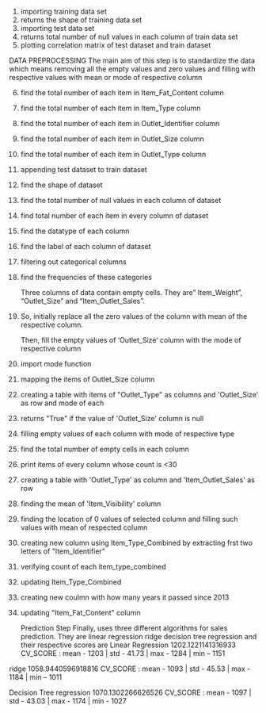 1.	importing training data set
2.	returns the shape of training data set
3.	importing test data set
4.	returns total number of null values in each column of train data set
5.	plotting correlation matrix of test dataset and train dataset

  DATA PREPROCESSING
  The main aim of this step is to standardize the data which means removing all the empty values and zero values and filling with respective values with mean or mode of      respective column
  
  
6.	find the total number of each item in Item_Fat_Content column
7.	find the total number of each item in Item_Type column
8.	find the total number of each item in Outlet_Identifier column
9.	find the total number of each item in Outlet_Size column
10.	find the total number of each item in Outlet_Type column
11.	appending test dataset to train dataset
12.	find the shape of dataset
13.	find the total number of null values in each column of dataset
14.	find total number of each item in every column of dataset
15.	find the datatype of each column
16.	find the label of each column of dataset
17.	filtering out categorical columns 
18.	find the frequencies of these categories

    Three columns of data contain empty cells. They are” Item_Weight”, “Outlet_Size” and “Item_Outlet_Sales”.

19.	So, initially replace all the zero values of the column with mean of the respective column.

    Then, fill the empty values of ‘Outlet_Size’ column with the mode of respective column

20.	import mode function
21.	mapping the items of Outlet_Size column
22.	creating a table with items of "Outlet_Type" as columns and 'Outlet_Size' as row and mode of each
23.	returns "True" if the value of 'Outlet_Size' column is null
24.	filling empty values of each column with mode of respective type


25.	find the total number of empty cells in each column
26.	print items of every column whose count is <30
27.	creating a table with 'Outlet_Type' as column and 'Item_Outlet_Sales' as row
28.	finding the mean of 'Item_Visibility' column
29.	finding the location of 0 values of selected column and filling such values with mean of respected column
30.	creating new column using Item_Type_Combined by extracting frst two letters of "Item_Identifier"
31.	verifying count of each item_type_combined
32.	updating Item_Type_Combined
33.	creating new coulmn with how many years it passed since 2013
34.	updating "Item_Fat_Content" column

    Prediction Step
    Finally, uses three different algorithms for sales prediction. They are 
      linear regression
      ridge
      decision tree regression and their respective scores are
  Linear Regression
  1202.1221141316933
  CV_SCORE : mean - 1203 | std - 41.73 | max - 1284 | min – 1151

  ridge
  1058.9440596918816
  CV_SCORE : mean - 1093 | std - 45.53 | max - 1184 | min – 1011

  Decision Tree regression
  1070.1302266626526
  CV_SCORE : mean - 1097 | std - 43.03 | max - 1174 | min - 1027

